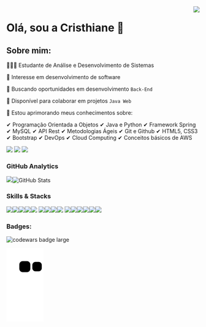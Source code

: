 <img align="right" src="https://raw.githubusercontent.com/barroscruzc/barroscruzc/main/title/helloworld-resized.gif" />

# Olá, sou a Cristhiane 👋


## Sobre mim:

👩🏾‍💻 Estudante de Análise e Desenvolvimento de Sistemas

👀 Interesse em desenvolvimento de software

🔭 Buscando oportunidades em desenvolvimento `Back-End`

👯 Disponível para colaborar em projetos `Java Web`

🌱 Estou aprimorando meus conhecimentos sobre: 


✔ Programação Orientada a Objetos
✔ Java e Python
✔ Framework Spring
✔ MySQL
✔ API Rest
✔ Metodologias Ágeis
✔ Git e Github
✔ HTML5, CSS3
✔ Bootstrap
✔ DevOps
✔ Cloud Computing
✔ Conceitos básicos de AWS

<a href="https://www.linkedin.com/in/barroscruzc" target="_blank"><img width="112em" src="https://img.shields.io/badge/LinkedIn-0077B5?style=for-the-badge&logo=linkedin&logoColor=white" /></a>
  <a href="mailto:barroscruzc@gmail.com" target="_blank"><img width="90em" src="https://img.shields.io/badge/Gmail-D14836?style=for-the-badge&logo=gmail&logoColor=white" target="_blank"></a> 
 <a href="https://t.me/barroscruzc" target="_blank"><img width="113em" src="https://img.shields.io/badge/Telegram-2CA5E0?style=for-the-badge&logo=telegram&logoColor=white" /></a>
 

### GitHub Analytics
<img src="https://github-readme-stats.vercel.app/api?username=barroscruzc&show_icons=true&theme=radical&include_all_commits=true&count_private=true"/><img src="https://github-readme-streak-stats.herokuapp.com/?user=barroscruzc&theme=radical" alt="GitHub Stats" />

### Skills & Stacks
<img height="30px" src="https://img.shields.io/badge/Java-ED8B00?style=for-the-badge&logo=java&logoColor=white" /><img height="30px" src="https://img.shields.io/badge/Python-14354C?style=for-the-badge&logo=python&logoColor=white" /><img height="30px" src="https://img.shields.io/badge/Spring_Boot-F2F4F9?style=for-the-badge&logo=spring-boot" /><img height="30px" src="https://img.shields.io/badge/apache_maven-C71A36?style=for-the-badge&logo=apachemaven&logoColor=white" /><img height="30px" src="https://img.shields.io/badge/Postman-FF6C37?style=for-the-badge&logo=Postman&logoColor=white"/>
<img height="30px" src="https://img.shields.io/badge/MySQL-005C84?style=for-the-badge&logo=mysql&logoColor=white" /><img height="30px" src="https://img.shields.io/badge/MongoDB-4EA94B?style=for-the-badge&logo=mongodb&logoColor=white" /><img height="30px" src="https://img.shields.io/badge/HTML5-E34F26?style=for-the-badge&logo=html5&logoColor=white" /><img height="30px" src="https://img.shields.io/badge/CSS3-1572B6?style=for-the-badge&logo=css3&logoColor=white" />
<img height="30px" src="https://img.shields.io/badge/JavaScript-323330?style=for-the-badge&logo=javascript&logoColor=F7DF1E" /><img height="30px" src="https://img.shields.io/badge/Bootstrap-563D7C?style=for-the-badge&logo=bootstrap&logoColor=white" /><img height="30px" src="https://img.shields.io/badge/GIT-E44C30?style=for-the-badge&logo=git&logoColor=white" /><img height="30px" src="https://img.shields.io/badge/Eclipse-2C2255?style=for-the-badge&logo=eclipse&logoColor=white" /><img height="30px" src="https://img.shields.io/badge/VSCode-0078D4?style=for-the-badge&logo=visual%20studio%20code&logoColor=white" /><img height="30px" src="https://img.shields.io/badge/PyCharm-000000.svg?&style=for-the-badge&logo=PyCharm&logoColor=white" />

### Badges:
 <img src="https://www.codewars.com/users/barroscruzc/badges/large" alt="codewars badge large" />

 
  
![Snake animation](https://github.com/barroscruzc/barroscruzc/blob/output/github-contribution-grid-snake.svg)
 
